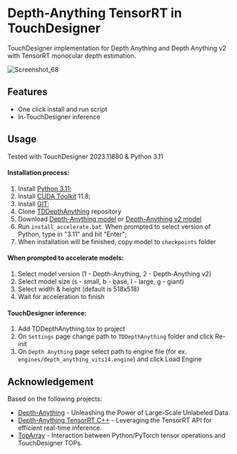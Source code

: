# Depth-Anything TensorRT in TouchDesigner

TouchDesigner implementation for Depth Anything and Depth Anything v2 with TensorRT monocular depth estimation. 

![Screenshot_68](https://github.com/olegchomp/TDDepthAnything/assets/11017531/fa457aa2-d10a-4f54-a93a-27d672501f16)

## Features
* One click install and run script
* In-TouchDesigner inference
  
## Usage
Tested with TouchDesigner 2023.11880 & Python 3.11

#### Installation process:
1. Install [Python 3.11](https://www.python.org/downloads/release/python-3118/);
2. Install [CUDA Toolkit](https://developer.nvidia.com/cuda-11-8-0-download-archive) 11.8;
3. Install [GIT](https://git-scm.com/downloads);
4. Clone [TDDepthAnything](https://github.com/forkni/TDDepthAnything.git) repository
5. Download [Depth-Anything model](https://huggingface.co/spaces/LiheYoung/Depth-Anything/tree/main/checkpoints) or [Depth-Anything v2 model](https://github.com/DepthAnything/Depth-Anything-V2?tab=readme-ov-file#pre-trained-models)
6. Run ```install_accelerate.bat```. When prompted to select version of Python, type in "3.11" and hit "Enter";
7. When installation will be finished, copy model to ```checkpoints``` folder

#### When prompted to accelerate models:
1. Select model version (1 - Depth-Anything, 2 - Depth-Anything v2)
2. Select model size (s - small, b - base, l - large, g - giant)
3. Select width & height (default is 518x518)
4. Wait for acceleration to finish

#### TouchDesigner inference:
1. Add TDDepthAnything.tox to project
2. On ```Settings``` page change path to ```TDDepthAnything``` folder and click Re-init
3. On ```Depth Anything``` page select path to engine file (for ex. ```engines/depth_anything_vits14.engine```) and click Load Engine

## Acknowledgement
Based on the following projects:
* [Depth-Anything](https://github.com/LiheYoung/Depth-Anything) - Unleashing the Power of Large-Scale Unlabeled Data.
* [Depth-Anything TensorRT C++](https://github.com/spacewalk01/depth-anything-tensorrt) - Leveraging the TensorRT API for efficient real-time inference.
* [TopArray](https://github.com/IntentDev/TopArray) - Interaction between Python/PyTorch tensor operations and TouchDesigner TOPs.

